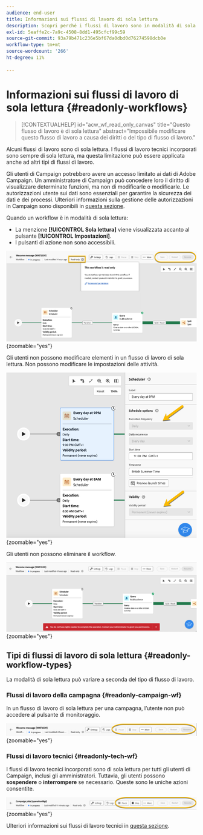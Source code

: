 ```yaml
---
audience: end-user
title: Informazioni sui flussi di lavoro di sola lettura
description: Scopri perché i flussi di lavoro sono in modalità di sola lettura
exl-id: 5eaffe2c-7a9c-4508-8dd1-495cfcf99c59
source-git-commit: 93a79b471c236e5bf67da0dbd0d76274598dcb0e
workflow-type: tm+mt
source-wordcount: '266'
ht-degree: 11%

---
```


# Informazioni sui flussi di lavoro di sola lettura {#readonly-workflows}

>[!CONTEXTUALHELP]
>id="acw_wf_read_only_canvas"
>title="Questo flusso di lavoro è di sola lettura"
>abstract="Impossibile modificare questo flusso di lavoro a causa dei diritti o del tipo di flusso di lavoro."

Alcuni flussi di lavoro sono di sola lettura. I flussi di lavoro tecnici incorporati sono sempre di sola lettura, ma questa limitazione può essere applicata anche ad altri tipi di flussi di lavoro.

Gli utenti di Campaign potrebbero avere un accesso limitato ai dati di Adobe Campaign. Un amministratore di Campaign può concedere loro il diritto di visualizzare determinate funzioni, ma non di modificarle o modificarle. Le autorizzazioni utente sui dati sono essenziali per garantire la sicurezza dei dati e dei processi. Ulteriori informazioni sulla gestione delle autorizzazioni in Campaign sono disponibili in [questa sezione](../get-started/permissions.md).

Quando un workflow è in modalità di sola lettura:

* La menzione **[!UICONTROL Sola lettura]** viene visualizzata accanto al pulsante **[!UICONTROL Impostazioni]**.
* I pulsanti di azione non sono accessibili.

![Interfaccia del flusso di lavoro di sola lettura con il pulsante delle impostazioni e i pulsanti di azione disattivati.](assets/readonly-workflow.png){zoomable="yes"}

Gli utenti non possono modificare elementi in un flusso di lavoro di sola lettura. Non possono modificare le impostazioni delle attività.

![Interfaccia dell&#39;utilità di pianificazione in modalità di sola lettura, con opzioni di impostazioni disabilitate.](assets/scheduler-readonly.png){zoomable="yes"}

Gli utenti non possono eliminare il workflow.

![Interfaccia con diritti limitati per l&#39;eliminazione dei flussi di lavoro.](assets/readonly-rights.png){zoomable="yes"}

## Tipi di flussi di lavoro di sola lettura {#readonly-workflow-types}

La modalità di sola lettura può variare a seconda del tipo di flusso di lavoro.

### Flussi di lavoro della campagna {#readonly-campaign-wf}

In un flusso di lavoro di sola lettura per una campagna, l’utente non può accedere al pulsante di monitoraggio.

![Interfaccia del flusso di lavoro di Campaign in modalità di sola lettura, con le opzioni di monitoraggio disattivate.](assets/readonly-campaign-workflow.png){zoomable="yes"}

### Flussi di lavoro tecnici {#readonly-tech-wf}

I flussi di lavoro tecnici incorporati sono di sola lettura per tutti gli utenti di Campaign, inclusi gli amministratori. Tuttavia, gli utenti possono **sospendere** o **interrompere** se necessario. Queste sono le uniche azioni consentite.

![Interfaccia del flusso di lavoro tecnico in modalità di sola lettura, con le opzioni per sospendere o arrestare i flussi di lavoro.](assets/readonly-technical-workflow.png){zoomable="yes"}

Ulteriori informazioni sui flussi di lavoro tecnici in [questa sezione](https://experienceleague.adobe.com/en/docs/campaign/automation/workflows/introduction/wf-type/technical-workflows).